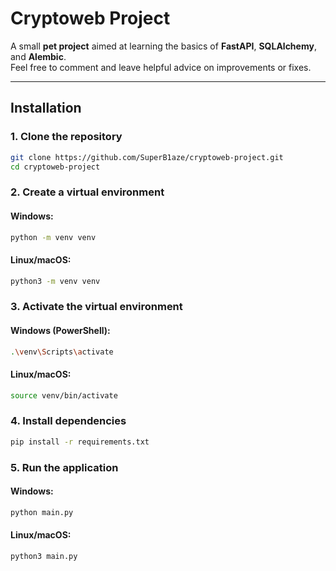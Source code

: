 # Cryptoweb Project

A small **pet project** aimed at learning the basics of **FastAPI**, **SQLAlchemy**, and **Alembic**.  
Feel free to comment and leave helpful advice on improvements or fixes.

---

## Installation

### 1. Clone the repository
```bash
git clone https://github.com/SuperB1aze/cryptoweb-project.git
cd cryptoweb-project
```

### 2. Create a virtual environment

#### Windows:
```bash
python -m venv venv
```

#### Linux/macOS:
```bash
python3 -m venv venv
```

### 3. Activate the virtual environment

#### Windows (PowerShell):
```bash
.\venv\Scripts\activate
```
#### Linux/macOS:
```bash
source venv/bin/activate
```

### 4. Install dependencies
```bash
pip install -r requirements.txt
```

### 5. Run the application

#### Windows:
```bash
python main.py
```

#### Linux/macOS:
```bash
python3 main.py
```